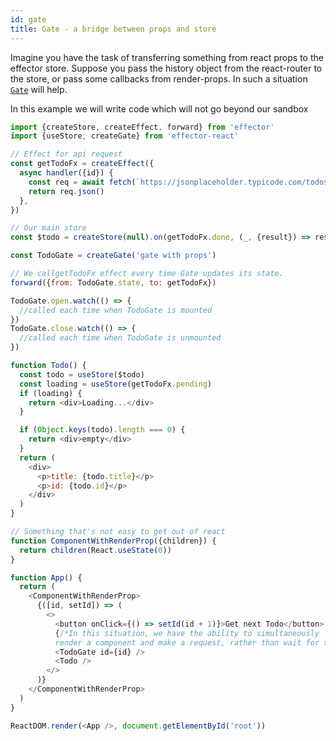 ```yaml
---
id: gate
title: Gate - a bridge between props and store
---
```


Imagine you have the task of transferring something from react props to the effector store.
Suppose you pass the history object from the react-router to the store, or pass some callbacks from render-props.
In such a situation [`Gate`](https://effector.now.sh/en/api/effector-react/gate) will help.

In this example we will write code which will not go beyond our sandbox

```js try
import {createStore, createEffect, forward} from 'effector'
import {useStore, createGate} from 'effector-react'

// Effect for api request
const getTodoFx = createEffect({
  async handler({id}) {
    const req = await fetch(`https://jsonplaceholder.typicode.com/todos/${id}`)
    return req.json()
  },
})

// Our main store
const $todo = createStore(null).on(getTodoFx.done, (_, {result}) => result)

const TodoGate = createGate('gate with props')

// We callgetTodoFx effect every time Gate updates its state.
forward({from: TodoGate.state, to: getTodoFx})

TodoGate.open.watch(() => {
  //called each time when TodoGate is mounted
})
TodoGate.close.watch(() => {
  //called each time when TodoGate is unmounted
})

function Todo() {
  const todo = useStore($todo)
  const loading = useStore(getTodoFx.pending)
  if (loading) {
    return <div>Loading...</div>
  }

  if (Object.keys(todo).length === 0) {
    return <div>empty</div>
  }
  return (
    <div>
      <p>title: {todo.title}</p>
      <p>id: {todo.id}</p>
    </div>
  )
}

// Something that's not easy to get out of react
function ComponentWithRenderProp({children}) {
  return children(React.useState(0))
}

function App() {
  return (
    <ComponentWithRenderProp>
      {([id, setId]) => (
        <>
          <button onClick={() => setId(id + 1)}>Get next Todo</button>
          {/*In this situation, we have the ability to simultaneously
          render a component and make a request, rather than wait for the component*/}
          <TodoGate id={id} />
          <Todo />
        </>
      )}
    </ComponentWithRenderProp>
  )
}

ReactDOM.render(<App />, document.getElementById('root'))
```
